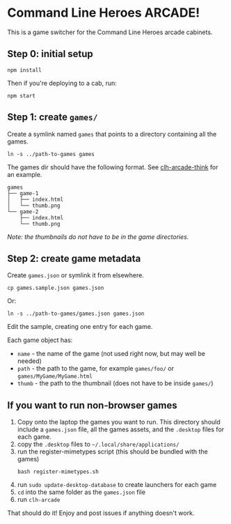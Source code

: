 # Command Line Heroes ARCADE!

This is a game switcher for the Command Line Heroes arcade cabinets.

## Step 0: initial setup

    npm install

Then if you're deploying to a cab, run:

    npm start

## Step 1: create `games/`

Create a symlink named `games` that points to a directory containing all the games.

    ln -s ../path-to-games games

The games dir should have the following format.  See [clh-arcade-think](https://github.com/CommandLineHeroes/clh-arcade-think) for an example.
```
games
├── game-1
│   ├── index.html
│   └── thumb.png
└── game-2
    ├── index.html
    └── thumb.png
```
*Note: the thumbnails do not have to be in the game directories.*

## Step 2: create game metadata

Create `games.json` or symlink it from elsewhere.

    cp games.sample.json games.json

Or:

    ln -s ../path-to-games/games.json games.json

Edit the sample, creating one entry for each game.

Each game object has:

 - `name` - the name of the game (not used right now, but may well be needed)
 - `path` - the path to the game, for example `games/foo/` or `games/MyGame/MyGame.html`
 - `thumb` - the path to the thumbnail (does not have to be inside `games/`)

## If you want to run non-browser games 
1. Copy onto the laptop the games you want to run.  This directory should include a `games.json` file, all the games assets, and the `.desktop` files for each game.
1. copy the `.desktop` files to `~/.local/share/applications/`
1. run the register-mimetypes script (this should be bundled with the games)
   ```
   bash register-mimetypes.sh
   ```
1. run `sudo update-desktop-database` to create launchers for each game
1. `cd` into the same folder as the `games.json` file
1. run `clh-arcade`

That should do it!  Enjoy and post issues if anything doesn't work.
